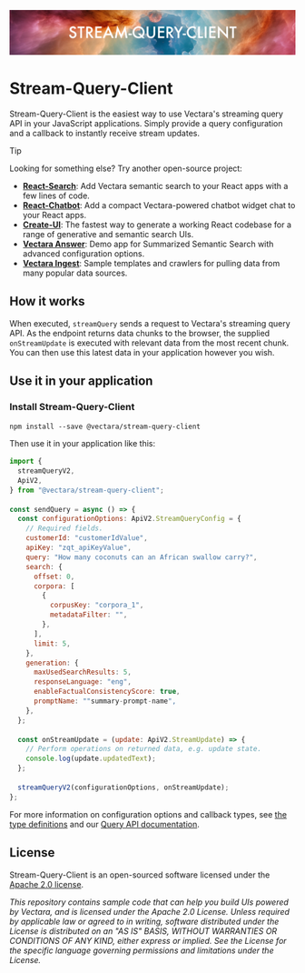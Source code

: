 <p align="center">
  <img style="max-width: 100%;" alt="Welcome to Stream-Query-Client" src="images/projectLogo.png"/>
</p>

# Stream-Query-Client

Stream-Query-Client is the easiest way to use Vectara's streaming query API in your JavaScript applications. Simply provide a query configuration and a callback to instantly receive stream updates.

> [!TIP]
>
> Looking for something else? Try another open-source project:
>
> - **[React-Search](https://github.com/vectara/react-search)**: Add Vectara semantic search to your React apps with a few lines of code.
> - **[React-Chatbot](https://github.com/vectara/react-chatbot)**: Add a compact Vectara-powered chatbot widget chat to your React apps.
> - **[Create-UI](https://github.com/vectara/create-ui)**: The fastest way to generate a working React codebase for a range of generative and semantic search UIs.
> - **[Vectara Answer](https://github.com/vectara/vectara-answer)**: Demo app for Summarized Semantic Search with advanced configuration options.
> - **[Vectara Ingest](https://github.com/vectara/vectara-ingest)**: Sample templates and crawlers for pulling data from many popular data sources.

## How it works

When executed, `streamQuery` sends a request to Vectara's streaming query API. As the endpoint returns data chunks to the browser, the supplied `onStreamUpdate` is executed with relevant data from the most recent chunk. You can then use this latest data in your application however you wish.

## Use it in your application

### Install Stream-Query-Client

```shell
npm install --save @vectara/stream-query-client
```

Then use it in your application like this:

```js
import {
  streamQueryV2,
  ApiV2,
} from "@vectara/stream-query-client";

const sendQuery = async () => {
  const configurationOptions: ApiV2.StreamQueryConfig = {
    // Required fields.
    customerId: "customerIdValue",
    apiKey: "zqt_apiKeyValue",
    query: "How many coconuts can an African swallow carry?",
    search: {
      offset: 0,
      corpora: [
        {
          corpusKey: "corpora_1",
          metadataFilter: "",
        },
      ],
      limit: 5,
    },
    generation: {
      maxUsedSearchResults: 5,
      responseLanguage: "eng",
      enableFactualConsistencyScore: true,
      promptName: ""summary-prompt-name",
    },
  };

  const onStreamUpdate = (update: ApiV2.StreamUpdate) => {
    // Perform operations on returned data, e.g. update state.
    console.log(update.updatedText);
  };

  streamQueryV2(configurationOptions, onStreamUpdate);
};
```

For more information on configuration options and callback types, see [the type definitions](src/apiV2/types.ts) and our [Query API documentation](https://docs.vectara.com/docs/rest-api/query).

## License

Stream-Query-Client is an open-sourced software licensed under the [Apache 2.0 license](/LICENSE).

_This repository contains sample code that can help you build UIs powered by Vectara, and is licensed under the Apache 2.0 License. Unless required by applicable law or agreed to in writing, software distributed under the License is distributed on an "AS IS" BASIS, WITHOUT WARRANTIES OR CONDITIONS OF ANY KIND, either express or implied. See the License for the specific language governing permissions and limitations under the License._
